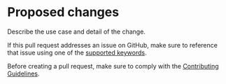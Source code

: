 # Proposed changes

Describe the use case and detail of the change.

If this pull request addresses an issue on GitHub, make sure to reference that
issue using one of the
[supported keywords](https://docs.github.com/en/github/managing-your-work-on-github/linking-a-pull-request-to-an-issue).

Before creating a pull request, make sure to comply with the
[Contributing Guidelines](https://github.com/nginx/nginx/blob/master/CONTRIBUTING.md).
